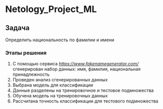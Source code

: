 # Netology_Project_ML

## Задача
Определить национальность по фамилии и имени

### Этапы решения
1. С помощью сервиса *https://www.fakenamegenerator.com/* сгенерирован набор данных: имя, фамилия, национальная принадлежность
2. Проведен анализ сгенерированных данных
3. Выбрана модель для классификации
4. Данные разделены на тренировочное и тестовое подмножества
5. Обучена модель на тренировочных данных
6. Рассчитана точность классификации для тестового подмножества
